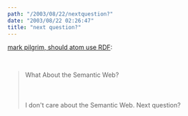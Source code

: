 ```yaml
---
path: "/2003/08/22/nextquestion?" 
date: "2003/08/22 02:26:47" 
title: "next question?" 
---
```

<p><a href="http://www.xml.com/pub/a/2003/08/20/dive.html">mark pilgrim, should atom use RDF</a>:</p><br><blockquote>What About the Semantic Web?<br /><br><br /><br>I don't care about the Semantic Web. Next question?</blockquote>
